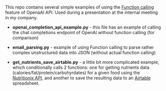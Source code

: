 This repo contains several simple examples of using the [Function calling](https://platform.openai.com/docs/guides/gpt/function-calling) feature of OpenaAI API. Used during a presentation at the internal meeting in my company.

- **openai_completion_api_example.py** - this file has an example of calling the chat completions endpoint of OpenAI without function calling (for comparison)

- **email_parsing.py** - example of using Function calling to parse rather complex unstructured data into JSON (without actual function calling)

- **get_nutrients_save_airtable.py** - a little bit more complicated example, which conditionally calls 2 functions: one for getting nutrients data (calories/fat/protein/carbohyrdates) for a given food using the [Nutritionix API](https://developer.nutritionix.com/admin/access_details), and another to save the resulting data to an [Airtable](https://airtable.com/) spreadsheet. 
